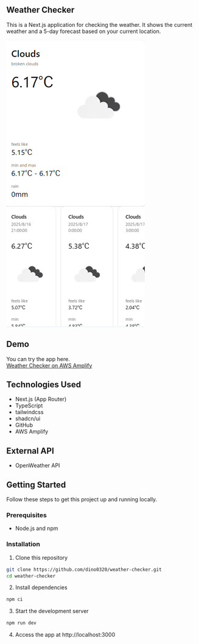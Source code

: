 ## Weather Checker
This is a Next.js application for checking the weather. It shows the current weather and a 5-day forecast based on your current location.

![Weather checker image](images_for_readme/weather-checker.png)

## Demo
You can try the app here.  
[Weather Checker on AWS Amplify](https://main.d29yly3drdj0zh.amplifyapp.com/)

## Technologies Used
- Next.js (App Router)
- TypeScript
- tailwindcss
- shadcn/ui
- GitHub
- AWS Amplify

## External API
- OpenWeather API

## Getting Started
Follow these steps to get this project up and running locally.

### Prerequisites
- Node.js and npm

### Installation
1. Clone this repository
  ```bash
  git clone https://github.com/dino0320/weather-checker.git
  cd weather-checker
  ```

2. Install dependencies
  ```bash
  npm ci
  ```

3. Start the development server
  ```bash
  npm run dev
  ```

4. Access the app at http://localhost:3000